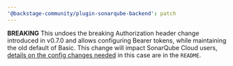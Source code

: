 ```yaml
---
'@backstage-community/plugin-sonarqube-backend': patch
---
```


**BREAKING** This undoes the breaking Authorization header change introduced in v0.7.0 and allows configuring Bearer tokens, while maintaining the old default of Basic. This change will impact SonarQube Cloud users, [details on the config changes needed](https://github.com/backstage/community-plugins/tree/main/workspaces/sonarqube/plugins/sonarqube-backend) in this case are in the `README`.

